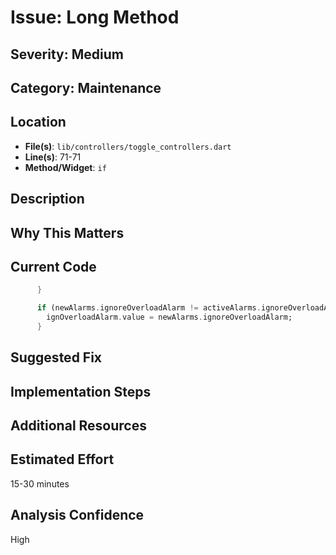 # Issue: Long Method

## Severity: Medium

## Category: Maintenance

## Location
- **File(s)**: `lib/controllers/toggle_controllers.dart`
- **Line(s)**: 71-71
- **Method/Widget**: `if`

## Description


## Why This Matters


## Current Code
```dart
      }

      if (newAlarms.ignoreOverloadAlarm != activeAlarms.ignoreOverloadAlarm){
        ignOverloadAlarm.value = newAlarms.ignoreOverloadAlarm;     
      }

```

## Suggested Fix


## Implementation Steps


## Additional Resources


## Estimated Effort
15-30 minutes

## Analysis Confidence
High
